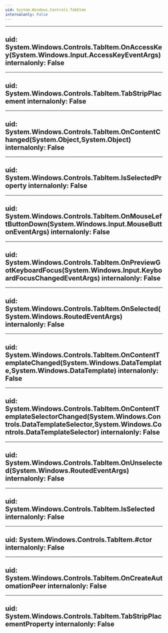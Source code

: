 ```yaml
---
uid: System.Windows.Controls.TabItem
internalonly: False
---
```


---
uid: System.Windows.Controls.TabItem.OnAccessKey(System.Windows.Input.AccessKeyEventArgs)
internalonly: False
---

---
uid: System.Windows.Controls.TabItem.TabStripPlacement
internalonly: False
---

---
uid: System.Windows.Controls.TabItem.OnContentChanged(System.Object,System.Object)
internalonly: False
---

---
uid: System.Windows.Controls.TabItem.IsSelectedProperty
internalonly: False
---

---
uid: System.Windows.Controls.TabItem.OnMouseLeftButtonDown(System.Windows.Input.MouseButtonEventArgs)
internalonly: False
---

---
uid: System.Windows.Controls.TabItem.OnPreviewGotKeyboardFocus(System.Windows.Input.KeyboardFocusChangedEventArgs)
internalonly: False
---

---
uid: System.Windows.Controls.TabItem.OnSelected(System.Windows.RoutedEventArgs)
internalonly: False
---

---
uid: System.Windows.Controls.TabItem.OnContentTemplateChanged(System.Windows.DataTemplate,System.Windows.DataTemplate)
internalonly: False
---

---
uid: System.Windows.Controls.TabItem.OnContentTemplateSelectorChanged(System.Windows.Controls.DataTemplateSelector,System.Windows.Controls.DataTemplateSelector)
internalonly: False
---

---
uid: System.Windows.Controls.TabItem.OnUnselected(System.Windows.RoutedEventArgs)
internalonly: False
---

---
uid: System.Windows.Controls.TabItem.IsSelected
internalonly: False
---

---
uid: System.Windows.Controls.TabItem.#ctor
internalonly: False
---

---
uid: System.Windows.Controls.TabItem.OnCreateAutomationPeer
internalonly: False
---

---
uid: System.Windows.Controls.TabItem.TabStripPlacementProperty
internalonly: False
---
